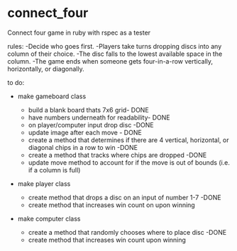# connect_four
Connect four game in ruby with rspec as a tester

rules: 
-Decide who goes first.
-Players take turns dropping discs into any column of their choice.
-The disc falls to the lowest available space in the column.
-The game ends when someone gets four-in-a-row vertically, horizontally, or diagonally.

to do:
- make gameboard class
    - build a blank board thats 7x6 grid- DONE
    - have numbers underneath for readability- DONE
    - on player/computer input drop disc -DONE
    - update image after each move - DONE
    - create a method that determines if there are 4 vertical, horizontal,
    or diagonal chips in a row to win -DONE
    - create a method that tracks where chips are dropped -DONE
     - update move method to account for if the move is out of bounds (i.e. if a column is full)


- make player class 
    - create method that drops a disc on an input of number 1-7 -DONE
    - create method that increases win count on upon winning
    
    
    
- make computer class
    - create a method that randomly chooses where to place disc -DONE
    - create method that increases win count upon winning